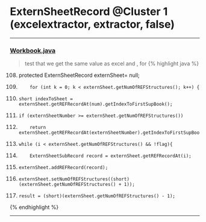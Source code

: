 # ExternSheetRecord @Cluster 1 (excelextractor, extractor, false)

***

### [Workbook.java](https://searchcode.com/codesearch/view/15642358/)
> test that we get the same value as excel and , for 
{% highlight java %}
108. protected ExternSheetRecord externSheet= null;
1818.         for (int k = 0; k < externSheet.getNumOfREFStructures(); k++) {
1835.     short indexToSheet = externSheet.getREFRecordAt(num).getIndexToFirstSupBook();
1850.     if (externSheetNumber >= externSheet.getNumOfREFStructures())
1853.         return externSheet.getREFRecordAt(externSheetNumber).getIndexToFirstSupBook();
1872.     while (i < externSheet.getNumOfREFStructures() && !flag){
1873.         ExternSheetSubRecord record = externSheet.getREFRecordAt(i);
1898.     externSheet.addREFRecord(record);
1899.     externSheet.setNumOfREFStructures((short)(externSheet.getNumOfREFStructures() + 1));
1900.     result = (short)(externSheet.getNumOfREFStructures() - 1);
{% endhighlight %}

***

